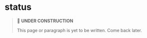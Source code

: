 # status

> 🚧 **UNDER CONSTRUCTION**
>
> This page or paragraph is yet to be written. Come back later.